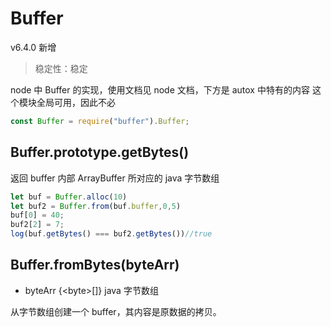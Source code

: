 # Buffer

v6.4.0 新增

> 稳定性：稳定

node 中 Buffer 的实现，使用文档见 node 文档，下方是 autox 中特有的内容
这个模块全局可用，因此不必
```js
const Buffer = require("buffer").Buffer;
```
## Buffer.prototype.getBytes()
返回 buffer 内部 ArrayBuffer 所对应的 java 字节数组
```js
let buf = Buffer.alloc(10)
let buf2 = Buffer.from(buf.buffer,0,5)
buf[0] = 40;
buf2[2] = 7;
log(buf.getBytes() === buf2.getBytes())//true
```
## Buffer.fromBytes(byteArr)
* byteArr {\<byte\>[]} java 字节数组

从字节数组创建一个 buffer，其内容是原数据的拷贝。

